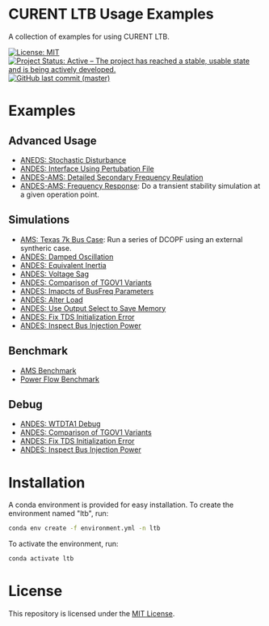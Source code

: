 # CURENT LTB Usage Examples

A collection of examples for using CURENT LTB.

[![License: MIT](https://img.shields.io/badge/License-MIT-yellow.svg)](https://github.com/CURENT/demo/blob/master/LICENSE)
[![Project Status: Active – The project has reached a stable, usable state and is being actively developed.](https://www.repostatus.org/badges/latest/active.svg)](https://www.repostatus.org/#active)
[![GitHub last commit (master)](https://img.shields.io/github/last-commit/CURENT/demo/master?label=last%20commit%20to%20master)](https://github.com/CURENT/demo/commits/master/)

# Examples

## Advanced Usage

- [ANEDS: Stochastic Disturbance](./demo/andes_stochastic/andes_stochastic.ipynb)
- [ANDES: Interface Using Pertubation File](./demo/interface_andes/interface_andes.ipynb)
- [ANDES-AMS: Detailed Secondary Frequency Reulation](https://ltb.readthedocs.io/projects/ams/en/stable/_examples/demo/demo_AGC.html)
- [ANDES-AMS: Frequency Response](./demo/freq_response/freq_response.ipynb): Do a transient stability simulation at a given operation point.

## Simulations

- [AMS: Texas 7k Bus Case](./demo/texas7k/): Run a series of DCOPF using an external syntheric case.
- [ANDES: Damped Oscillation](./demo/oscillation/oscillation.ipynb)
- [ANDES: Equivalent Inertia](./demo/equivalent_inertia/equivalent_inertia.ipynb)
- [ANDES: Voltage Sag](./demo/misc/voltage_sag.ipynb)
- [ANDES: Comparison of TGOV1 Variants](./demo/TGOV1/TGOV1_variants.ipynb)
- [ANDES: Imapcts of BusFreq Parameters](./demo/misc/busfreq.ipynb)
- [ANDES: Alter Load](./demo/misc/alter_load.ipynb)
- [ANDES: Use Output Select to Save Memory](./demo/misc/output_select.ipynb)
- [ANDES: Fix TDS Initialization Error](./demo/misc/andes_tds_init.ipynb)
- [ANDES: Inspect Bus Injection Power](./demo/misc/andes_bus_injection.ipynb)

## Benchmark

- [AMS Benchmark](./demo/ams_benchmark/plot/bench_plot.ipynb)
- [Power Flow Benchmark](demo/pflow_benchmark/bench_pflow.ipynb)

## Debug

- [ANDES: WTDTA1 Debug](./demo/WTDTA1.ipynb)
- [ANDES: Comparison of TGOV1 Variants](./demo/TGOV1/TGOV1_variants.ipynb)
- [ANDES: Fix TDS Initialization Error](./demo/misc/andes_tds_init.ipynb)
- [ANDES: Inspect Bus Injection Power](./demo/misc/andes_bus_injection.ipynb)

# Installation

A conda environment is provided for easy installation. To create the environment named "ltb", run:

```bash
conda env create -f environment.yml -n ltb
```

To activate the environment, run:

```bash
conda activate ltb
```

# License

This repository is licensed under the [MIT License](./LICENSE).
